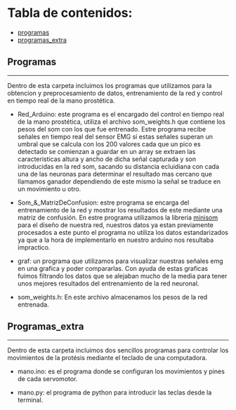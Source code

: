 # Tabla de contenidos:

- [programas](#Programas)
- [programas_extra](#Programas_extra)


## Programas
---
Dentro de esta carpeta incluimos los programas que utilizamos para la obtencion y preprocesamiento de datos, entrenamiento de la red y control en
tiempo real de la mano prostética.

+ Red_Arduino: este programa es el encargado del control en tiempo real de la mano prostética, utiliza el archivo som_weights.h que contiene los pesos del som con los que fue entrenado. Estre programa recibe señales en tiempo real del sensor EMG sí estas señales superan un umbral que se calcula con los 200 valores cada que un pico es detectado se comienzan a guardar en un array se extraen las caracteristicas altura y ancho de dicha señal capturada y son introducidas en la red som, sacando su distancia ecluidiana con cada una de las neuronas para determinar el resultado mas cercano que llamamos ganador dependiendo de este mismo la señal se traduce en un movimiento u otro.

+ Som_&_MatrizDeConfusion: estre programa se encarga del entrenamiento de la red y mostrar los resultados de este mediante una matriz de confusión. En estre programa utilizamos la libreria [minisom](https://github.com/JustGlowing/minisom) para el diseño de nuestra red, nuestros datos ya estan previamente procesados a este punto el programa no utiliza los datos estandarizados ya que a la hora de implementarlo en nuestro arduino nos resultaba impractico.

+ graf: un programa que utilizamos para visualizar nuestras señales emg en una grafica y poder compararlas. Con ayuda de estas graficas fuimos filtrando los datos que se alejaban mucho de la media para tener unos mejores resultados del entrenamiento de la red neuronal.

+ som_weights.h: En este archivo almacenamos los pesos de la red entrenada.

## Programas_extra
---
Dentro de esta carpeta incluimos dos sencillos programas para controlar los movimientos de la protésis mediante el teclado de una computadora.

+ mano.ino: es el programa donde se configuran los movimientos y pines de cada servomotor.

+ mano.py: el programa de python para introducir las teclas desde la terminal.

